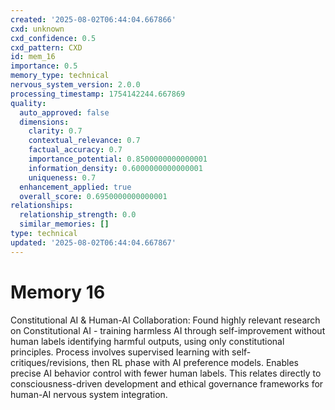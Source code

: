 ```yaml
---
created: '2025-08-02T06:44:04.667866'
cxd: unknown
cxd_confidence: 0.5
cxd_pattern: CXD
id: mem_16
importance: 0.5
memory_type: technical
nervous_system_version: 2.0.0
processing_timestamp: 1754142244.667869
quality:
  auto_approved: false
  dimensions:
    clarity: 0.7
    contextual_relevance: 0.7
    factual_accuracy: 0.7
    importance_potential: 0.8500000000000001
    information_density: 0.6000000000000001
    uniqueness: 0.7
  enhancement_applied: true
  overall_score: 0.6950000000000001
relationships:
  relationship_strength: 0.0
  similar_memories: []
type: technical
updated: '2025-08-02T06:44:04.667867'
---
```


# Memory 16

Constitutional AI & Human-AI Collaboration: Found highly relevant research on Constitutional AI - training harmless AI through self-improvement without human labels identifying harmful outputs, using only constitutional principles. Process involves supervised learning with self-critiques/revisions, then RL phase with AI preference models. Enables precise AI behavior control with fewer human labels. This relates directly to consciousness-driven development and ethical governance frameworks for human-AI nervous system integration.